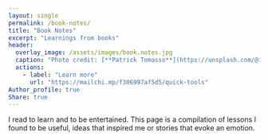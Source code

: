 ```yaml
---
layout: single
permalink: /book-notes/
title: "Book Notes"
excerpt: "Learnings from books"
header:
  overlay_image: /assets/images/book.notes.jpg
  caption: "Photo credit: [**Patrick Tomasso**](https://unsplash.com/@impatrickt)"
  actions:
    - label: "Learn more"
      url: "https://mailchi.mp/f306997af5d5/quick-tools"
Author_profile: true
Share: true
---
```


I read to learn and to be entertained. This page is a compilation of lessons I found to be useful, ideas that inspired me or stories that evoke an emotion.
